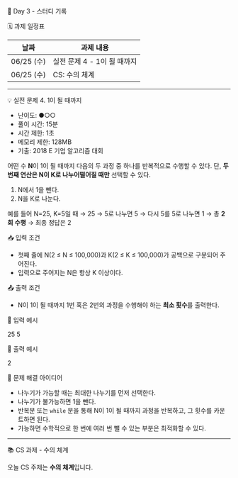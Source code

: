 📅 Day 3 - 스터디 기록

🗓 과제 일정표

| 날짜       | 과제 내용                       |
|------------|-------------------------------|
| 06/25 (수) | 실전 문제 4 - 1이 될 때까지      |
| 06/25 (수) | CS: 수의 체계                  |

---

💡 실전 문제 4. 1이 될 때까지

- 난이도: ●○○  
- 풀이 시간: 15분  
- 시간 제한: 1초  
- 메모리 제한: 128MB  
- 기출: 2018 E 기업 알고리즘 대회

어떤 수 **N**이 1이 될 때까지 다음의 두 과정 중 하나를 반복적으로 수행할 수 있다. 단, **두 번째 연산은 N이 K로 나누어떨어질 때만** 선택할 수 있다.

1. N에서 1을 뺀다.  
2. N을 K로 나눈다.

예를 들어 N=25, K=5일 때 → 25 → 5로 나누면 5 → 다시 5를 5로 나누면 1 → 총 **2회 수행** → 최종 정답은 2

📥 입력 조건

- 첫째 줄에 N(2 ≤ N ≤ 100,000)과 K(2 ≤ K ≤ 100,000)가 공백으로 구분되어 주어진다.  
- 입력으로 주어지는 N은 항상 K 이상이다.

📤 출력 조건

- N이 1이 될 때까지 1번 혹은 2번의 과정을 수행해야 하는 **최소 횟수**를 출력한다.

📘 입력 예시

25 5

📗 출력 예시

2

🧠 문제 해결 아이디어

- 나누기가 가능할 때는 최대한 나누기를 먼저 선택한다.
- 나누기가 불가능하면 1을 뺀다.
- 반복문 또는 `while` 문을 통해 N이 1이 될 때까지 과정을 반복하고, 그 횟수를 카운트하면 된다.
- 가능하면 수학적으로 한 번에 여러 번 뺄 수 있는 부분은 최적화할 수 있다.

---

📚 CS 과제 - 수의 체계

오늘 CS 주제는 **수의 체계**입니다.